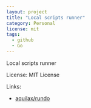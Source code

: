 ```yaml
---
layout: project
title: "Local scripts runner"
category: Personal
license: mit
tags:
  - github
  - Go
---
```


Local scripts runner

License: MIT License

Links:

* [aquilax/rundo](https://github.com/aquilax/rundo)
